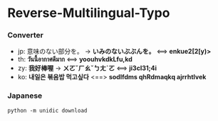 # Reverse-Multilingual-Typo

### Converter
* jp: 意味のない部分を。 -> **いみのないぶぶんを。** <==> **enkue2[2[y)>**
* th: **วันนี้อากาศดีมาก** <==> **yoouhvkdkLfu,kd**
* zy: **我好棒喔** -> **ㄨㄛˇㄏㄠˇㄅㄤˋㄛ** <==> **ji3cl31;4i**
* ko: **내일은 볶음밥 먹고싶다** <==> **sodlfdms qhRdmaqkq ajrrhtlvek**

### Japanese
```
python -m unidic download
```